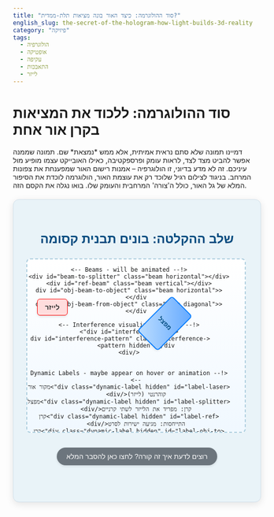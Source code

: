 ```yaml
---
title: "סוד ההולוגרמה: כיצד האור בונה מציאות תלת-ממדית?"
english_slug: the-secret-of-the-hologram-how-light-builds-3d-reality
category: "פיזיקה"
tags:
  - הולוגרפיה
  - אופטיקה
  - עקיפה
  - התאבכות
  - לייזר
---
```

<h1>סוד ההולוגרמה: ללכוד את המציאות בקרן אור אחת</h1>
<p>דמיינו תמונה שלא סתם נראית אמיתית, אלא ממש *נמצאת* שם. תמונה שממנה אפשר להביט מצד לצד, לראות עומק ופרספקטיבה, כאילו האובייקט עצמו מופיע מול עיניכם. זה לא מדע בדיוני, זו הולוגרפיה – אמנות רישום האור שמפענחת את צפונות המרחב. בניגוד לצילום רגיל שלוכד רק את עוצמת האור, הולוגרמה לוכדת את הסיפור המלא של גל האור, כולל ה'צורה' המרחבית והעומק שלו. בואו נגלה את הקסם הזה.</p>

<div class="hologram-app">
    <h2>שלב ההקלטה: בונים תבנית קסומה</h2>
    <div class="diagram">
        <div id="laser" class="component" data-label="מקור אור קוהרנטי">לייזר</div>
        <div id="beam-splitter" class="component" data-label="מפצל קרן">מפצל</div>
        <div id="object" class="component" data-label="אובייקט תלת-ממדי">אובייקט</div>
        <div id="holographic-film" class="component" data-label="סרט הולוגרפי רגיש">סרט הולוגרפי</div>

        <!-- Beams - will be animated -->
        <div id="beam-to-splitter" class="beam horizontal"></div>
        <div id="ref-beam" class="beam vertical"></div>
        <div id="obj-beam-to-object" class="beam horizontal"></div>
        <div id="obj-beam-from-object" class="beam diagonal"></div>

        <!-- Interference visualization area -->
        <div id="interference-area">
             <div id="interference-pattern" class="interference-pattern hidden"></div>
        </div>


        <!-- Dynamic Labels - maybe appear on hover or animation -->
        <div class="dynamic-label hidden" id="label-laser">מקור אור קוהרנטי (לייזר)</div>
        <div class="dynamic-label hidden" id="label-splitter">מפצל קרן: מפריד את הלייזר לשתי קרניים</div>
        <div class="dynamic-label hidden" id="label-ref">קרן התייחסות: מגיעה ישירות לסרט</div>
        <div class="dynamic-label hidden" id="label-obj-to">קרן אובייקט: מוארת על האובייקט</div>
        <div class="dynamic-label hidden" id="label-object">האובייקט שממנו ניצור הולוגרמה</div>
         <div class="dynamic-label hidden" id="label-obj-from">קרן אובייקט מוחזרת/מפוזרת מהאובייקט (נושאת מידע תלת-ממדי)</div>
        <div class="dynamic-label hidden" id="label-film">סרט הולוגרפי: המקום בו קסם ההתאבכות נרשם</div>
        <div class="dynamic-label hidden" id="label-interference">תבנית התאבכות מיקרוסקופית מורכבת (ההולוגרמה עצמה)</div>

    </div>
    <button id="simulate-button">הפעל את קסם ההקלטה!</button>
</div>

<button id="toggle-explanation" class="explanation-toggle">רוצים לדעת איך זה קורה? לחצו כאן להסבר המלא</button>

<div id="detailed-explanation" class="hidden detailed-explanation">
    <h2>פיענוח הקסם: כך עובדת הולוגרמה</h2>

    <h3>מהי בעצם הולוגרמה? הרבה מעבר לתמונה</h3>
    <p>בצילום רגיל, אנחנו לוכדים רק את עוצמת האור שמגיעה מכל נקודה באובייקט ומטביעים אותה על מישור דו-ממדי. הולוגרמה הולכת צעד ענק קדימה: היא רושמת לא רק את עוצמת האור, אלא גם את ה'פאזה' שלו. דמיינו גל אור כגל ים – הפאזה היא המיקום של הנקודה על הגל (שיא, שפל, או משהו באמצע). המידע על הפאזה הוא שמכיל את כל העומק והפרספקטיבה התלת-ממדית של האובייקט המקורי. לוכדים את חזית הגל המלאה, לא רק 'חתך' שטוח שלה.</p>
    <p><strong>נקודת מפתח:</strong> צילום = בהירות (אמפליטודה בלבד). הולוגרפיה = בהירות + עומק וצורה (אמפליטודה ופאזה).</p>

    <h3>עקרונות קסם בפיזיקה (זה פשוט יותר ממה שזה נשמע)</h3>
    <ul>
        <li><strong>אור קוהרנטי (הכוכב: הלייזר):</strong> כדי לרשום את הפאזה המדויקת של גל אור, צריך שהאור עצמו יהיה סופר-מסודר. כל גלי האור צריכים להיות באותו אורך גל (צבע יחיד), לזוז באותה פאזה, ולהישאר 'מסונכרנים' לאורך זמן ומרחב. רק לייזרים מסוגלים לייצר אור כל כך 'מתואם' – אור קוהרנטי.</li>
        <li><strong>התאבכות: ריקוד הגלים:</strong> כששני גלי אור קוהרנטיים נפגשים, הם 'רוקדים' יחד. אם הם נפגשים ב'צעד' זהה (שיא מול שיא, שפל מול שפל) – האור מתחזק (התאבכות בונה). אם הם נפגשים ב'צעד' הפוך (שיא מול שפל) – הם מבטלים זה את זה (התאבכות הורסת). ריקוד זה יוצר תבנית של פסים בהירים וכהים, המכונה 'תבנית התאבכות'. צורת התבנית מספרת לנו בדיוק על הפרש הדרכים (ובהתאם – הפרש הפאזה) שהגלים עברו.</li>
        <li><strong>עקיפה: האור מתכופף ומספר סיפור:</strong> כשגל אור פוגש במחסום או עובר דרך חריץ צר (או דרך תבנית עדינה ומורכבת כמו תבנית התאבכות רשומה), הוא מתפשט ומתכופף. תבנית ההתאבכות שרשמנו על הסרט ההולוגרפי היא למעשה מבנה מיקרוסקופי מורכב שמאלץ את האור להתכופף בדרכים ספציפיות ביותר כשהוא עובר דרכו.</li>
    </ul>

    <h3>שלב ההקלטה: לבנות את הקוד הסודי</h3>
    <p>התהליך מתחיל במערך מדויק:</p>
    <ol>
        <li><strong>הצורך ב'מאסטרו' קוהרנטי:</strong> משתמשים בלייזר יחיד כמקור אור.</li>
        <li><strong>פיצול הכוח:</strong> קרן הלייזר מפוצלת לשתיים על ידי מפצל קרן (כמו מראה חצי שקופה מתוחכמת).</li>
        <li><strong>שתי קרניים, שתי משימות:</strong> קרן אחת, 'קרן ההתייחסות', נשלחת במסלול ישר ופשוט אל הסרט ההולוגרפי. קרן שנייה, 'קרן האובייקט', מוארת על האובייקט התלת-ממדי.</li>
        <li><strong>קרן האובייקט מתמלאת במידע:</strong> האור שפוגע באובייקט מוחזר או מפוזר ממנו. כל נקודה זעירה על האובייקט שולחת גלים לכל הכיוונים. חזית הגל שמגיעה מהאובייקט אל הסרט ההולוגרפי היא מורכבת להפליא, והיא מכילה את כל המידע המרחבי – העומק, הצורה, הטקסטורה – של האובייקט. היא 'נושאת את הסיפור' של האובייקט.</li>
        <li><strong>המפגש הגורלי על הסרט:</strong> שתי הקרניים – קרן ההתייחסות ה'מסודרת' וקרן האובייקט ה'עמוסה במידע' – נפגשות על פני השטח הרגיש של הסרט ההולוגרפי.</li>
        <li><strong>ריקוד ההתאבכות נרשם:</strong> מכיוון ששתי הקרניים הגיעו מאותו לייזר מקורי, הן קוהרנטיות ויכולות להתאבך. בכל נקודה על הסרט, הפרש הדרכים (ולכן הפרש הפאזה) בין הקרניים קובע אם תהיה שם התאבכות בונה (יותר אור) או הורסת (פחות אור). מכיוון שחזית הגל של קרן האובייקט מורכבת כל כך, גם תבנית ההתאבכות הנוצרת על הסרט היא מורכבת ביותר, עדינה ומיקרוסקופית. זו אינה תמונה של האובייקט, אלא 'קוד מוצפן' – תבנית פסים וצורות שרושמת את הפרש הפאזה בין הקרניים בכל נקודה. זוהי ה'הולוגרמה' הראשונית.</li>
        <li><strong>ללכוד את הקוד:</strong> הסרט ההולוגרפי (מעין סרט צילום ברזולוציה אסטרונומית) רושם את תבנית ההתאבכות הזו כשינויים קבועים בחומר הרגיש לאור. הוא מקבע את ה'קוד' הפיזי הזה.</li>
         <li><strong>הקוד המיקרוסקופי מכיל הכל:</strong> למרות שההולוגרמה עצמה נראית כמו כתם אפור או שקוף עם פסים עדינים בעין בלתי מזוינת, היא מכילה את כל המידע התלת-ממדי על האובייקט, מקודד בתוך המבנה המיקרוסקופי של תבנית ההתאבכות.</li>
    </ol>

    <h3>שלב השחזור: מחזירים את המציאות לחיים</h3>
    <p>כדי 'לפענח' את הקוד ולראות את התמונה התלת-ממדית:</p>
    <ol>
        <li><strong>מאירים את הקוד הסודי:</strong> מאירים את הסרט ההולוגרפי הרשום עם קרן אור דומה מאוד לקרן ההתאבכות המקורית (לרוב שוב לייזר).</li>
        <li><strong>האור פוגש את התבנית ומספר סיפור:</strong> תבנית ההתאבכות המקובעת על הסרט פועלת כמבנה עקיפה מורכב. כשהאור פוגע בה, הוא נשבר ומתפשט בדרכים שנקבעו על ידי הקוד הרשום.</li>
        <li><strong>שחזור מושלם של חזית הגל:</strong> קסם העקיפה גורם לכך שהאור היוצא מההולוגרמה משחזר במדויק את חזית הגל המקורית של קרן האובייקט, כאילו היא עדיין מגיעה מהאובייקט עצמו!</li>
        <li><strong>המוח שלנו מבין את הסיפור התלת-ממדי:</strong> הצופה מביט באור המשוחזר. מכיוון שזהו שחזור של חזית הגל המקורית (שנשאה מידע תלת-ממדי), המוח שלנו מפרש את זה כתמונה תלת-ממדית אמיתית לגמרי. אפשר להזיז את הראש ולראות זוויות שונות של האובייקט, בדיוק כמו שמסתכלים על אובייקט אמיתי. נוצרת תמונה 'וירטואלית' שנראית מרחפת מאחורי הסרט.</li>
    </ol>

    <h3>הולוגרמות סביבנו: איפה הקסם הזה מופיע?</h3>
    <ul>
        <li><strong>הולוגרמות ביטחוניות:</strong> על שטרות, כרטיסי אשראי, רישיונות. אלה הולוגרמות השתקפות שקל לבדוק באור רגיל והן קשות מאוד לזיוף.</li>
        <li><strong>אמנות ותצוגות:</strong> יצירת מיצגים תלת-ממדיים מדהימים במוזיאונים ותערוכות.</li>
        <li><strong>טכנולוגיה:</strong> אחסון נתונים (פוטנציאל לקיבולת ענקית), מיקרוסקופיה, ניתוחים מורכבים (הצגת הדמיות תלת-ממדיות).</li>
        <li><strong>הולוגרמות העברה והשתקפות:</strong> אלה שני הסוגים העיקריים, הנבדלים באופן ההקלטה והשחזור והאם הן נצפות באור לייזר או אור רגיל.</li>
    </ul>
    <p>הולוגרפיה היא דוגמה מרהיבה לאופן שבו הבנה עמוקה של פיזיקת האור יכולה לפתוח דלתות למציאויות ויזואליות חדשות ומרתקות.</p>
</div>

<style>
    /* General Styles */
    .hologram-app, .detailed-explanation {
        direction: rtl;
        font-family: 'Arial', sans-serif;
        max-width: 800px;
        margin: 20px auto;
        padding: 30px; /* More padding */
        border: 1px solid #d3e0ea; /* Softer border */
        border-radius: 12px; /* More rounded corners */
        background-color: #e9f3f8; /* Light blue background */
        text-align: center;
        box-shadow: 0 4px 15px rgba(0, 0, 0, 0.1); /* Subtle shadow */
    }

    .hologram-app h2 {
        color: #004a7f; /* Dark blue heading */
        margin-bottom: 25px;
        font-size: 1.8em;
        text-shadow: 1px 1px 2px rgba(0,0,0,0.05);
    }

    /* Diagram Styles */
    .diagram {
        position: relative;
        width: 100%;
        height: 350px; /* Slightly taller */
        border: 2px dashed #aaccdd; /* Clearer dashed border */
        margin-bottom: 30px;
        background: linear-gradient(to bottom, #ffffff 0%, #f0f8ff 100%); /* Gentle gradient background */
        overflow: hidden;
        border-radius: 8px;
    }

    .component {
        position: absolute;
        padding: 8px 15px; /* More padding */
        background-color: #ffffff; /* White background */
        border: 1px solid #007bff; /* Blue border */
        border-radius: 6px;
        font-size: 1em;
        white-space: nowrap;
        text-align: center;
        box-shadow: 0 2px 5px rgba(0, 0, 0, 0.1);
        transition: transform 0.3s ease, box-shadow 0.3s ease; /* Add subtle hover effect */
        cursor: default; /* Indicate not directly clickable for simulation */
        font-weight: bold;
        color: #333;
    }

     .component:hover {
        transform: translateY(-3px);
        box-shadow: 0 5px 12px rgba(0, 0, 0, 0.15);
     }


    #laser { top: 80px; left: 20px; background-color: #ffdddd; border-color: #ff0000; } /* Reddish for laser */
    #beam-splitter {
        top: 80px; left: 250px; /* Adjusted position */
        width: 25px; height: 80px; /* Larger */
        background: linear-gradient(45deg, #bbddff, #66aaff); /* Blue gradient */
        border: 2px solid #007bff; /* Stronger border */
        border-radius: 6px;
        transform: rotate(45deg);
        display: flex; align-items: center; justify-content: center;
        color: #004a7f;
        font-size: 0.9em;
        font-weight: bold;
     }
    #object { top: 80px; left: 550px; background-color: #ddffdd; border-color: #00aa00; } /* Greenish for object */
    #holographic-film {
        top: 280px; left: 520px; /* Adjusted position */
        width: 150px; height: 25px; /* Larger */
        background-color: #ffcccc; border-color: #ff0000; /* Reddish for film */
        display: flex; align-items: center; justify-content: center;
        color: #a00;
        font-weight: bold;
        font-size: 0.9em;
     }

    .beam {
        position: absolute;
        background: linear-gradient(90deg, #ff0000, #ff6666); /* Red gradient for light */
        height: 4px; /* Thicker beam */
        filter: blur(0.5px); /* Slight glow effect */
        transition: width 1.5s ease-out, height 1.5s ease-out, transform 1.5s ease-out, top 1.5s ease-out, left 1.5s ease-out, opacity 0.5s ease-out;
        transform-origin: left center; /* Default origin for horizontal */
    }

    .beam.horizontal { top: calc(80px + 12.5px); /* Center vertically within component height */ }
    .beam.vertical {
        left: calc(250px + 12.5px); /* Center horizontally within splitter width */
        width: 4px; /* Thicker */
        transform-origin: top center; /* Origin for vertical */
        background: linear-gradient(180deg, #ff0000, #ff6666); /* Gradient top to bottom */
     }
     .beam.diagonal {
        width: 4px; /* Thicker */
        transform-origin: top left; /* Origin for diagonal */
        background: linear-gradient(-45deg, #ff0000, #ff6666); /* Gradient along diagonal */
     }


    #beam-to-splitter { top: 92.5px; left: 55px; width: 0px; opacity: 0; } /* Start from laser edge */
    #ref-beam { top: 92.5px; left: 262.5px; width: 4px; height: 0px; transform: rotate(0deg); opacity: 0; transform-origin: top center; } /* Start below splitter center */
    #obj-beam-to-object { top: 92.5px; left: 262.5px; width: 0px; opacity: 0; } /* Start from splitter center */
    #obj-beam-from-object { top: 92.5px; left: 565px; width: 4px; height: 0px; transform: rotate(0deg); opacity: 0; transform-origin: top left; } /* Start from object edge */


    #interference-area {
        position: absolute;
        top: 280px; left: 520px; /* Match film position */
        width: 150px; height: 25px;
        background-color: rgba(255, 100, 100, 0.1); /* Subtle overlay */
        border: 1px dashed rgba(255, 0, 0, 0.5);
        box-sizing: border-box;
        overflow: hidden; /* Keep pattern inside film */
    }

    .interference-pattern {
        position: absolute;
        top: 0; left: 0; right: 0; bottom: 0;
        /* A more complex pattern - example using stripes */
        background-image: repeating-linear-gradient(45deg, rgba(255,0,0,0.8), rgba(255,0,0,0.8) 2px, transparent 2px, transparent 8px);
        background-size: 20px 20px; /* Scale the pattern */
        opacity: 0;
        transition: opacity 1.5s ease-in;
        animation: pulse-interference 2s infinite alternate ease-in-out; /* Subtle pulse animation */
    }

     @keyframes pulse-interference {
        0% { opacity: 0.8; }
        100% { opacity: 1; }
     }

    .dynamic-label {
        position: absolute;
        font-size: 0.9em;
        color: #004a7f; /* Dark blue text */
        white-space: nowrap;
        background-color: #ffffff;
        padding: 4px 8px;
        border: 1px solid #aaccdd;
        border-radius: 4px;
        z-index: 10; /* Above beams */
        pointer-events: none; /* Don't block clicks */
        opacity: 0;
        transition: opacity 0.5s ease-in-out;
    }
    /* Positioning for dynamic labels - place them near their components/beams */
    #label-laser { top: 55px; left: 15px; }
    #label-splitter { top: 160px; left: 210px; }
    #label-ref { top: 170px; left: 270px; }
    #label-obj-to { top: 60px; left: 350px; }
    #label-object { top: 55px; left: 540px; }
    #label-obj-from { top: 140px; left: 620px; transform: rotate(-15deg); } /* Angle slightly */
    #label-film { top: 315px; left: 500px; }
    #label-interference { top: 315px; left: 680px; color: #ff0000; font-weight: bold; } /* Highlight interference label */


    #simulate-button {
        padding: 12px 25px; /* More padding */
        font-size: 1.1em; /* Slightly larger font */
        cursor: pointer;
        background-color: #007bff; /* Primary blue */
        color: white;
        border: none;
        border-radius: 25px; /* Pill shape button */
        transition: background-color 0.3s ease, transform 0.1s ease, box-shadow 0.3s ease;
        font-weight: bold;
        box-shadow: 0 3px 8px rgba(0, 123, 255, 0.3);
    }

    #simulate-button:hover {
        background-color: #0056b3; /* Darker blue on hover */
        box-shadow: 0 4px 10px rgba(0, 123, 255, 0.4);
    }
     #simulate-button:active {
        transform: translateY(1px); /* Press effect */
        box-shadow: 0 2px 5px rgba(0, 123, 255, 0.2);
     }


    .explanation-toggle {
        display: block;
        width: fit-content;
        margin: 30px auto; /* More space */
        padding: 10px 20px;
        font-size: 1em;
        cursor: pointer;
        background-color: #6c757d; /* Gray */
        color: white;
        border: none;
        border-radius: 20px; /* Rounded button */
        transition: background-color 0.3s ease, box-shadow 0.3s ease;
        box-shadow: 0 2px 5px rgba(0, 0, 0, 0.1);
    }
     .explanation-toggle:hover {
        background-color: #5a6268;
        box-shadow: 0 3px 8px rgba(0, 0, 0, 0.15);
     }
      .explanation-toggle:active {
         transform: translateY(1px);
         box-shadow: 0 1px 3px rgba(0, 0, 0, 0.1);
      }


    .detailed-explanation {
        text-align: right;
        margin-top: 30px;
    }

    .detailed-explanation h2,
    .detailed-explanation h3 {
        color: #004a7f;
        margin-top: 25px;
        margin-bottom: 12px;
        border-bottom: 1px solid #aaccdd; /* Subtle separator */
        padding-bottom: 5px;
    }

    .detailed-explanation p,
    .detailed-explanation li {
        line-height: 1.7; /* More comfortable reading */
        color: #333;
    }

    .detailed-explanation ul,
    .detailed-explanation ol {
        margin-bottom: 20px;
        padding-right: 20px; /* Indent lists */
    }

     .detailed-explanation li {
         margin-bottom: 8px;
     }

     .detailed-explanation strong {
         color: #0056b3; /* Highlight key terms */
     }

    .hidden {
        display: none;
    }

    /* Animation keyframes for beam travel (example) */
    @keyframes travel-horizontal {
        0% { background-position: 0% center; }
        100% { background-position: 100% center; }
    }
     @keyframes travel-vertical {
        0% { background-position: center 0%; }
        100% { background-position: center 100%; }
    }
    @keyframes travel-diagonal-pos { /* Top-left to bottom-right */
        0% { background-position: 0% 100%; }
        100% { background-position: 100% 0%; }
    }
     @keyframes travel-diagonal-neg { /* Top-right to bottom-left */
        0% { background-position: 100% 100%; }
        100% { background-position: 0% 0%; }
    }


    /* Apply animations */
     #beam-to-splitter, #obj-beam-to-object {
         background-size: 200% 100%; /* Make gradient longer than beam */
         animation: travel-horizontal 1.5s linear infinite; /* Apply animation */
         animation-play-state: paused; /* Pause initially */
     }
     #ref-beam {
         background-size: 100% 200%;
         animation: travel-vertical 1.5s linear infinite;
         animation-play-state: paused;
     }
     #obj-beam-from-object {
          background-size: 200% 200%; /* Adjust size for diagonal */
          animation: travel-diagonal-neg 2s linear infinite; /* Choose appropriate diagonal anim */
          animation-play-state: paused;
     }


</style>

<script>
    document.addEventListener('DOMContentLoaded', () => {
        const simulateButton = document.getElementById('simulate-button');
        const toggleExplanationButton = document.getElementById('toggle-explanation');
        const explanationDiv = document.getElementById('detailed-explanation');

        // Diagram elements
        const beamToSplitter = document.getElementById('beam-to-splitter');
        const refBeam = document.getElementById('ref-beam');
        const objBeamToObj = document.getElementById('obj-beam-to-object');
        const objBeamFromObj = document.getElementById('obj-beam-from-object');
        const interferencePattern = document.getElementById('interference-pattern');

         const labels = document.querySelectorAll('.dynamic-label');
         const components = document.querySelectorAll('.component');


         // Function to show a label near a component
         function showLabel(id, delay = 0) {
            const label = document.getElementById('label-' + id);
            if (label) {
                 setTimeout(() => {
                     label.style.opacity = '1';
                 }, delay);
            }
         }

         // Function to hide all labels
         function hideLabels() {
             labels.forEach(label => {
                 label.style.opacity = '0';
             });
         }


         // Reset diagram to initial state
         function resetDiagram() {
            // Stop beam animations
            beamToSplitter.style.animationPlayState = 'paused';
            refBeam.style.animationPlayState = 'paused';
            objBeamToObj.style.animationPlayState = 'paused';
            objBeamFromObj.style.animationPlayState = 'paused';

            // Reset beam sizes and opacity instantly
            beamToSplitter.style.transitionDuration = '0s';
            refBeam.style.transitionDuration = '0s';
            objBeamToObj.style.transitionDuration = '0s';
            objBeamFromObj.style.transitionDuration = '0s';

            beamToSplitter.style.width = '0px'; beamToSplitter.style.opacity = '0';
            refBeam.style.height = '0px'; refBeam.style.opacity = '0';
            objBeamToObj.style.width = '0px'; objBeamToObj.style.opacity = '0';
            objBeamFromObj.style.height = '0px'; objBeamFromObj.style.opacity = '0';

            // Reset interference pattern
            interferencePattern.style.opacity = '0';
            interferencePattern.classList.add('hidden'); // Hide until needed


             // Reset transition duration for next animation
             setTimeout(() => {
                 beamToSplitter.style.transitionDuration = '1.5s';
                 refBeam.style.transitionDuration = '1.5s';
                 objBeamToObj.style.transitionDuration = '1.5s';
                 objBeamFromObj.style.transitionDuration = '1.5s';
             }, 50);

            // Hide labels
            hideLabels();
         }

        // Simulation sequence
        simulateButton.addEventListener('click', () => {
            simulateButton.disabled = true; // Disable button during animation
            resetDiagram(); // Start fresh

            const duration1 = 1500; // Laser to splitter
            const duration2 = 1500; // Splitter to object/film
            const duration3 = 1500; // Object to film
            const duration4 = 1500; // Interference buildup


            // Step 1: Laser to Splitter
            setTimeout(() => {
                 showLabel('laser', 0);
                beamToSplitter.style.width = '205px'; // Distance to splitter center minus half splitter width
                beamToSplitter.style.opacity = '1';
                beamToSplitter.style.animationPlayState = 'running'; // Start animation
                showLabel('splitter', duration1 * 0.8); // Show splitter label near end of travel
            }, 100);

            // Step 2: Beams split and travel
            setTimeout(() => {
                 beamToSplitter.style.animationPlayState = 'paused'; // Pause animation at destination

                // Reference Beam
                refBeam.style.height = '187.5px'; // Distance from splitter center to film center vertically
                 refBeam.style.opacity = '1';
                 refBeam.style.animationPlayState = 'running'; // Start animation
                 showLabel('ref', 0); // Show ref beam label immediately

                // Object Beam
                objBeamToObj.style.width = '272.5px'; // Distance from splitter center to object center
                 objBeamToObj.style.opacity = '1';
                 objBeamToObj.style.animationPlayState = 'running'; // Start animation
                 showLabel('obj-to', 0); // Show obj beam label immediately

                 showLabel('object', duration2 * 0.8); // Show object label near end of travel

            }, 100 + duration1); // After beam reaches splitter

             // Step 3: Object beam reflects/scatters
             setTimeout(() => {
                  refBeam.style.animationPlayState = 'paused'; // Pause animation at film
                  objBeamToObj.style.animationPlayState = 'paused'; // Pause animation at object

                  showLabel('film', 0); // Show film label immediately

                 // Object beam from object to film (Diagonal)
                 // Calculate endpoint relative to diagram, then figure out length and angle
                 const objX = 565; // Object center X
                 const objY = 92.5; // Object center Y
                 const filmX = 595; // Film center X
                 const filmY = 292.5; // Film center Y

                 const dx = filmX - objX;
                 const dy = filmY - objY;
                 const distance = Math.sqrt(dx*dx + dy*dy);
                 const angle = Math.atan2(dy, dx) * 180 / Math.PI;

                 objBeamFromObj.style.left = objX + 'px';
                 objBeamFromObj.style.top = objY + 'px';
                 objBeamFromObj.style.transform = `rotate(${angle}deg)`;
                 objBeamFromObj.style.transformOrigin = 'top left';
                 objBeamFromObj.style.width = distance + 'px'; // Use width for diagonal length
                 objBeamFromObj.style.height = '4px'; // Keep height for thickness
                 objBeamFromObj.style.opacity = '1';
                 // Adjust animation direction based on angle if needed, currently using travel-diagonal-neg
                  objBeamFromObj.style.animationPlayState = 'running'; // Start animation
                  showLabel('obj-from', 0); // Show obj beam from label immediately


             }, 100 + duration1 + duration2); // After obj beam reaches object

             // Step 4: Interference happens on film
             setTimeout(() => {
                 refBeam.style.animationPlayState = 'paused'; // Ensure paused
                 objBeamFromObj.style.animationPlayState = 'paused'; // Ensure paused

                 interferencePattern.classList.remove('hidden');
                 interferencePattern.style.opacity = '1'; // Fade in interference pattern
                 showLabel('interference', duration4 * 0.5); // Show interference label mid-fade
                 simulateButton.disabled = false; // Re-enable button
             }, 100 + duration1 + duration2 + duration3); // After beams meet on film

        });

         // Initial reset
         resetDiagram();


        // Toggle explanation visibility
        toggleExplanationButton.addEventListener('click', () => {
            explanationDiv.classList.toggle('hidden');
            if (explanationDiv.classList.contains('hidden')) {
                toggleExplanationButton.textContent = 'רוצים לדעת איך זה קורה? לחצו כאן להסבר המלא';
            } else {
                toggleExplanationButton.textContent = 'הסתר הסבר מפורט';
            }
        });

         // Optional: Show labels on hover over components (alternative to animation)
         // components.forEach(comp => {
         //     const labelId = comp.id.replace('-', ''); // e.g. laser -> laser
         //      const label = document.getElementById('label-' + labelId);
         //      if (label) {
         //          comp.addEventListener('mouseover', () => { label.style.opacity = '1'; });
         //          comp.addEventListener('mouseout', () => {
         //              // Only hide if simulation is not running
         //              if (!simulateButton.disabled) {
         //                  label.style.opacity = '0';
         //              }
         //          });
         //      }
         // });

    });
</script>
```